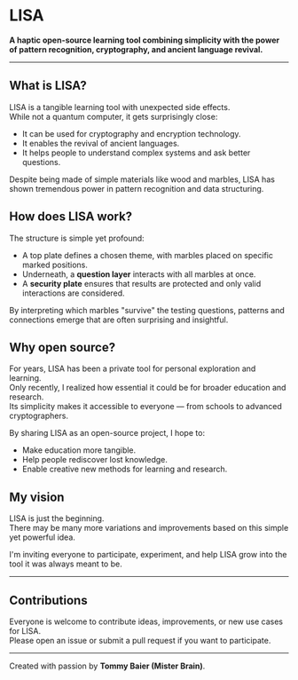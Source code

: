 # LISA

**A haptic open-source learning tool combining simplicity with the power of pattern recognition, cryptography, and ancient language revival.**

---

## What is LISA?

LISA is a tangible learning tool with unexpected side effects.  
While not a quantum computer, it gets surprisingly close:  
- It can be used for cryptography and encryption technology.
- It enables the revival of ancient languages.
- It helps people to understand complex systems and ask better questions.

Despite being made of simple materials like wood and marbles, LISA has shown tremendous power in pattern recognition and data structuring.

## How does LISA work?

The structure is simple yet profound:
- A top plate defines a chosen theme, with marbles placed on specific marked positions.
- Underneath, a **question layer** interacts with all marbles at once.
- A **security plate** ensures that results are protected and only valid interactions are considered.

By interpreting which marbles "survive" the testing questions, patterns and connections emerge that are often surprising and insightful.

## Why open source?

For years, LISA has been a private tool for personal exploration and learning.  
Only recently, I realized how essential it could be for broader education and research.  
Its simplicity makes it accessible to everyone — from schools to advanced cryptographers.

By sharing LISA as an open-source project, I hope to:
- Make education more tangible.
- Help people rediscover lost knowledge.
- Enable creative new methods for learning and research.

## My vision

LISA is just the beginning.  
There may be many more variations and improvements based on this simple yet powerful idea.

I'm inviting everyone to participate, experiment, and help LISA grow into the tool it was always meant to be.

---

## Contributions

Everyone is welcome to contribute ideas, improvements, or new use cases for LISA.  
Please open an issue or submit a pull request if you want to participate.

---

Created with passion by **Tommy Baier (Mister Brain)**.
